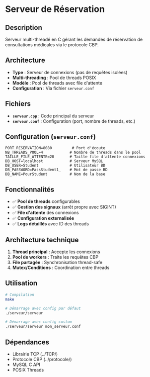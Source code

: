 # Serveur de Réservation

## Description
Serveur multi-threadé en C gérant les demandes de réservation de consultations médicales via le protocole CBP.

## Architecture
- **Type** : Serveur de connexions (pas de requêtes isolées)
- **Multi-threading** : Pool de threads POSIX 
- **Modèle** : Pool de threads avec file d'attente
- **Configuration** : Via fichier `serveur.conf`

## Fichiers
- **`serveur.cpp`** : Code principal du serveur
- **`serveur.conf`** : Configuration (port, nombre de threads, etc.)

## Configuration (`serveur.conf`)
```properties
PORT_RESERVATION=8080         # Port d'écoute
NB_THREADS_POOL=4            # Nombre de threads dans le pool
TAILLE_FILE_ATTENTE=20       # Taille file d'attente connexions
DB_HOST=localhost            # Serveur MySQL
DB_USER=Student              # Utilisateur BD
DB_PASSWORD=PassStudent1_    # Mot de passe BD
DB_NAME=PourStudent          # Nom de la base
```

## Fonctionnalités
- ✅ **Pool de threads** configurables
- ✅ **Gestion des signaux** (arrêt propre avec SIGINT)
- ✅ **File d'attente** des connexions 
- ✅ **Configuration externalisée**
- ✅ **Logs détaillés** avec ID des threads

## Architecture technique
1. **Thread principal** : Accepte les connexions
2. **Pool de workers** : Traite les requêtes CBP
3. **File partagée** : Synchronisation thread-safe
4. **Mutex/Conditions** : Coordination entre threads

## Utilisation
```bash
# Compilation
make

# Démarrage avec config par défaut
./serveur/serveur

# Démarrage avec config custom
./serveur/serveur mon_serveur.conf
```

## Dépendances
- Librairie TCP (../TCP/)
- Protocole CBP (../protocole/)
- MySQL C API
- POSIX Threads